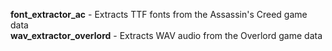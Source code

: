 **font_extractor_ac** - Extracts TTF fonts from the Assassin's Creed game data  
**wav_extractor_overlord** - Extracts WAV audio from the Overlord game data
